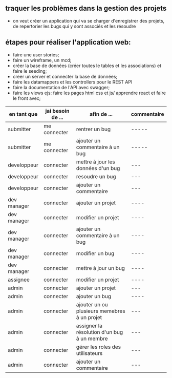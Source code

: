 ## traquer les problèmes dans la gestion des projets

- on veut créer un application qui va se charger d'enregistrer des projets, de repertorier les bugs qui y sont associés et les résoudre


## étapes pour réaliser l'application web:

- faire une user stories;
- faire un wireframe, un mcd;
- créer la base de données (créer toutes le tables et les associations) et faire le seeding;
- creer un server et connecter la base de données;
- faire les datamappers et les controllers pour le REST API
- faire la documentation de l'API avec swagger;
- faire les views ejs: faire les pages html css et js/ apprendre react et faire le front avec;


|en tant que |jai besoin de  ...|afin de   ...|commentaire|
|------|------|-----|-----|
|submitter| me connecter| rentrer un bug|-----|
|submitter| me connecter| ajouter un commentaire à un bug|-----|
|developpeur |connecter|mettre à jour les données d'un bug|---|
|developpeur |connecter|resoudre un bug|---|
|developpeur |connecter|ajouter un commentaire|---|
|dev manager|connecter| ajouter un projet|----| 
|dev manager|connecter| modifier un projet|----| 
|dev manager|connecter| ajouter un commentaire à un bug|----| 
|dev manager|connecter| modifier un bug|----| 
|dev manager|connecter| mettre à jour un bug|----| 
|assignee|connecter| modifier un projet|----| 
|admin| connecter| ajouter un projet | ---|
|admin| connecter| ajouter un bug |----|
|admin| connecter| ajouter un ou plusieurs memebres  à un projet|---|
|admin| connecter| assigner la résolution d'un bug à un membre|---|
|admin| connecter| gérer les roles des utilisateurs|---|
|admin| connecter| ajouter un commentaire|---|

